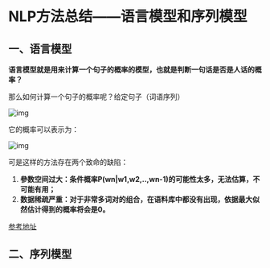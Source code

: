 # NLP方法总结——语言模型和序列模型

## 一、语言模型

**语言模型就是用来计算一个句子的概率的模型，也就是判断一句话是否是人话的概率？**

那么如何计算一个句子的概率呢？给定句子（词语序列）

![img](https://pic4.zhimg.com/80/v2-3c7d97fe9988b1043828fa56f6a1d81f_720w.png)

它的概率可以表示为：

![img](https://pic2.zhimg.com/80/v2-e8e7c61133d1b23e4d869352aae0c455_720w.png)

可是这样的方法存在两个致命的缺陷：

1. **參数空间过大：条件概率P(wn|w1,w2,..,wn-1)的可能性太多，无法估算，不可能有用；**
2. **数据稀疏严重：对于非常多词对的组合，在语料库中都没有出现，依据最大似然估计得到的概率将会是0。**

[参考地址](https://zhuanlan.zhihu.com/p/28080127)

## 二、序列模型

